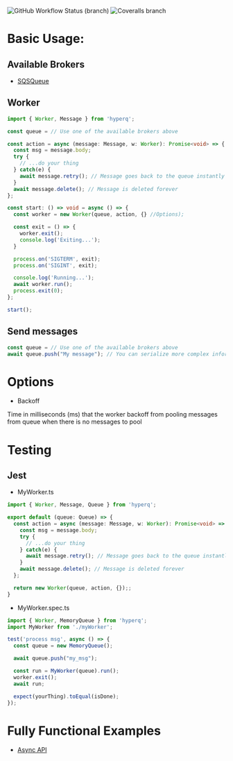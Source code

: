 ![GitHub Workflow Status (branch)](https://img.shields.io/github/workflow/status/alepaez/hyper-queue/tests/main)
![Coveralls branch](https://img.shields.io/coveralls/github/alepaez/hyper-queue/main)

# Basic Usage:

## Available Brokers

- [SQSQueue](https://github.com/alepaez/hyper-queue-sqs)

## Worker

```typescript
import { Worker, Message } from 'hyperq';

const queue = // Use one of the available brokers above

const action = async (message: Message, w: Worker): Promise<void> => {
  const msg = message.body;
  try {
    // ...do your thing
  } catch(e) {
    await message.retry(); // Message goes back to the queue instantly
  }
  await message.delete(); // Message is deleted forever
};

const start: () => void = async () => {
  const worker = new Worker(queue, action, {} //Options);

  const exit = () => {
    worker.exit();
    console.log('Exiting...');
  }

  process.on('SIGTERM', exit);
  process.on('SIGINT', exit);

  console.log('Running...');
  await worker.run();
  process.exit(0);
};

start();
```

## Send messages

```typescript
const queue = // Use one of the available brokers above
await queue.push("My message"); // You can serialize more complex information using JSON
```

# Options

- Backoff

Time in milliseconds (ms) that the worker backoff from pooling messages from queue when there is no messages to pool

# Testing

## Jest

- MyWorker.ts
```typescript
import { Worker, Message, Queue } from 'hyperq';

export default (queue: Queue) => {
  const action = async (message: Message, w: Worker): Promise<void> => {
    const msg = message.body;
    try {
      // ...do your thing
    } catch(e) {
      await message.retry(); // Message goes back to the queue instantly
    }
    await message.delete(); // Message is deleted forever
  };

  return new Worker(queue, action, {});;
}
```

- MyWorker.spec.ts
```typescript
import { Worker, MemoryQueue } from 'hyperq';
import MyWorker from './myWorker';

test('process msg', async () => {
  const queue = new MemoryQueue();

  await queue.push("my_msg");

  const run = MyWorker(queue).run();
  worker.exit();
  await run;

  expect(yourThing).toEqual(isDone);
});
```

# Fully Functional Examples

- [Async API](https://github.com/alepaez/hyper-queue-examples/tree/main/async-api)


